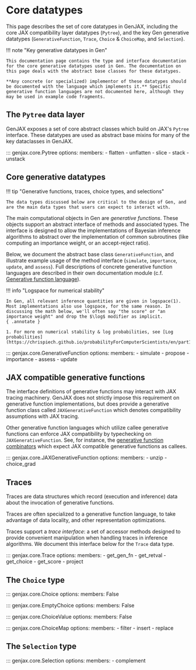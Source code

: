 # Core datatypes

This page describes the set of core datatypes in GenJAX, including the core JAX compatibility layer datatypes (`Pytree`), and the key Gen generative datatypes (`GenerativeFunction`, `Trace`, `Choice` & `ChoiceMap`, and `Selection`).

!!! note "Key generative datatypes in Gen"

    This documentation page contains the type and interface documentation for the core generative datatypes used in Gen. The documentation on this page deals with the abstract base classes for these datatypes.

    **Any concrete (or specialized) implementor of these datatypes should be documented with the language which implements it.** Specific generative function languages are not documented here, although they may be used in example code fragments.


## The `Pytree` data layer

GenJAX exposes a set of core abstract classes which build on JAX's `Pytree` interface. These datatypes are used as abstract base mixins for many of the key dataclasses in GenJAX.

::: genjax.core.Pytree
    options:
      members:
        - flatten
        - unflatten
        - slice
        - stack
        - unstack

## Core generative datatypes

!!! tip "Generative functions, traces, choice types, and selections"

    The data types discussed below are critical to the design of Gen, and are the main data types that users can expect to interact with.

The main computational objects in Gen are _generative functions_. These objects support an abstract interface of methods and associated types. The interface is designed to allow the implementations of Bayesian inference algorithms to abstract over the implementation of common subroutines (like computing an importance weight, or an accept-reject ratio).

Below, we document the abstract base class `GenerativeFunction`, and illustrate example usage of the method interface (`simulate`, `importance`, `update`, and `assess`). Full descriptions of concrete generative function languages are described in their own documentation module (c.f. [Generative function language](../generative_functions/index.md)).

!!! info "Logspace for numerical stability"

    In Gen, all relevant inference quantities are given in logspace(1). Most implementations also use logspace, for the same reason. In discussing the math below, we'll often say "the score" or "an importance weight" and drop the $\log$ modifier as implicit.
    { .annotate }

    1. For more on numerical stability & log probabilities, see [Log probabilities](https://chrispiech.github.io/probabilityForComputerScientists/en/part1/log_probabilities/).

::: genjax.core.GenerativeFunction
    options:
      members:
        - simulate
        - propose
        - importance
        - assess
        - update

## JAX compatible generative functions

The interface definitions of generative functions may interact with JAX tracing machinery. GenJAX does not strictly impose this requirement on generative function implementations, but does provide a generative function class called `JAXGenerativeFunction` which denotes compatibility assumptions with JAX tracing.

Other generative function languages which utilize callee generative functions can enforce JAX compatibility by typechecking on `JAXGenerativeFunction`. See, for instance, the [generative function combinators](../generative_functions/combinators/index.md) which expect JAX compatible generative functions as callees.

::: genjax.core.JAXGenerativeFunction
    options:
      members:
      - unzip
      - choice_grad

## Traces

Traces are data structures which record (execution and inference) data about the invocation of generative functions.

Traces are often specialized to a generative function language, to take advantage of data locality, and other representation optimizations.

Traces support a _trace interface_: a set of accessor methods designed to provide convenient manipulation when handling traces in inference algorithms. We document this interface below for the `Trace` data type.

::: genjax.core.Trace
    options:
      members:
        - get_gen_fn
        - get_retval
        - get_choice
        - get_score
        - project

## The `Choice` type

::: genjax.core.Choice
    options:
      members: False

::: genjax.core.EmptyChoice
    options:
      members: False

::: genjax.core.ChoiceValue
    options:
      members: False

::: genjax.core.ChoiceMap
    options:
      members:
        - filter
        - insert
        - replace

## The `Selection` type

::: genjax.core.Selection
    options:
      members:
        - complement
